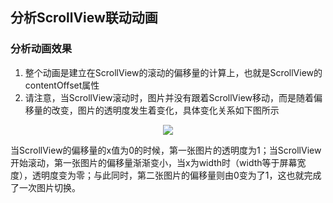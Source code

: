 ## 分析ScrollView联动动画

### 分析动画效果
1. 整个动画是建立在ScrollView的滚动的偏移量的计算上，也就是ScrollView的contentOffset属性
2. 请注意，当ScrollView滚动时，图片并没有跟着ScrollView移动，而是随着偏移量的改变，图片的透明度发生着变化，具体变化关系如下图所示

<p align="center"> 
<img src="https://github.com/sunnnybear/Zeno-Blog/blob/master/content/images/scrollView联动1.png">
</p> 

当ScrollView的偏移量的x值为0的时候，第一张图片的透明度为1；当ScrollView开始滚动，第一张图片的偏移量渐渐变小，当x为width时（width等于屏幕宽度），透明度变为零；与此同时，第二张图片的偏移量则由0变为了1，这也就完成了一次图片切换。